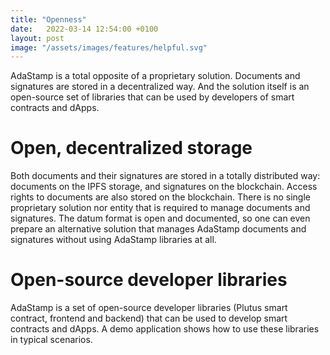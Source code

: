 ```yaml
---
title: "Openness"
date:   2022-03-14 12:54:00 +0100
layout: post
image: "/assets/images/features/helpful.svg"
---
```


AdaStamp is a total opposite of a proprietary solution. Documents and signatures are stored in a decentralized way. And the solution itself is an open-source set of libraries that can be used by developers of smart contracts and dApps.

# Open, decentralized storage

Both documents and their signatures are stored in a totally distributed way: documents on the IPFS storage, and signatures on the blockchain. Access rights to documents are also stored on the blockchain. There is no single proprietary solution nor entity that is required to manage documents and signatures. The datum format is open and documented, so one can even prepare an alternative solution that manages AdaStamp documents and signatures without using AdaStamp libraries at all. 

# Open-source developer libraries

AdaStamp is a set of open-source developer libraries (Plutus smart contract, frontend and backend) that can be used to develop smart contracts and dApps. A demo application shows how to use these libraries in typical scenarios.
